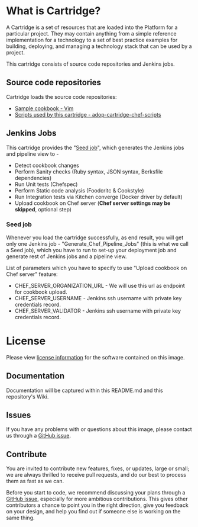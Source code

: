 # What is Cartridge?

A Cartridge is a set of resources that are loaded into the Platform for a particular project. They may contain anything from a simple reference implementation for a technology to a set of best practice examples for building, deploying, and managing a technology stack that can be used by a project.

This cartridge consists of source code repositories and Jenkins jobs.

## Source code repositories

Cartridge loads the source code repositories:

* [Sample cookbook - Vim](https://github.com/accenture/adop-cartridge-chef-reference.git)
* [Scripts used by this cartridge - adop-cartridge-chef-scripts](https://github.com/accenture/adop-cartridge-chef-scripts.git)

## Jenkins Jobs

This cartridge provides the "[Seed job](#seed-job)", which generates the Jenkins jobs and pipeline view to -

* Detect cookbook changes
* Perform Sanity checks (Ruby syntax, JSON syntax, Berksfile dependencies)
* Run Unit tests (Chefspec)
* Perform Static code analysis (Foodcritc & Cookstyle)
* Run Integration tests via Kitchen converge (Docker driver by default)
* Upload cookbook on Chef server (**Chef server settings may be skipped**, optional step)

### Seed job

Whenever you load the cartridge successfully, as end result, you will get only one Jenkins job - "Generate_Chef_Pipeline_Jobs" (this is what we call a Seed job), which you have to run to set-up your deployment job and generate rest of Jenkins jobs and a pipeline view.

List of parameters which you have to specify to use "Upload cookbook on Chef server" feature:

* CHEF_SERVER_ORGANIZATION_URL - We will use this url as endpoint for cookbook upload.
* CHEF_SERVER_USERNAME - Jenkins ssh username with private key credentials record.
* CHEF_SERVER_VALIDATOR - Jenkins ssh username with private key credentials record.

# License
Please view [license information](LICENSE.md) for the software contained on this image.

## Documentation
Documentation will be captured within this README.md and this repository's Wiki.

## Issues
If you have any problems with or questions about this image, please contact us through a [GitHub issue](https://github.com/Accenture/adop-cartridge-chef/issues).

## Contribute
You are invited to contribute new features, fixes, or updates, large or small; we are always thrilled to receive pull requests, and do our best to process them as fast as we can.

Before you start to code, we recommend discussing your plans through a [GitHub issue](https://github.com/Accenture/adop-cartridge-chef/issues), especially for more ambitious contributions. This gives other contributors a chance to point you in the right direction, give you feedback on your design, and help you find out if someone else is working on the same thing.

